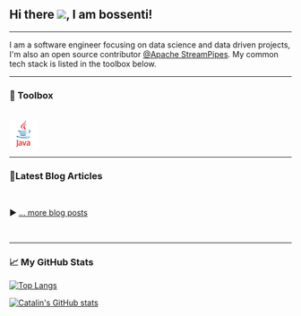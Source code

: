 ## Hi there <img src="https://raw.githubusercontent.com/MartinHeinz/MartinHeinz/master/wave.gif" width="30px">, I am bossenti!

---

I am a software engineer focusing on data science and data driven projects, I'm also an open source contributor [@Apache StreamPipes](https://streampipes.apache.org/). My common tech stack is listed in the toolbox below.

---

### 🧰 Toolbox

<br>

<img src="https://github.com/devicons/devicon/blob/master/icons/java/java-original-wordmark.svg" alt="Java logo" width="50">

<br>

---

###  📑Latest Blog Articles

<br>

<!-- BLOG-POST-LIST:START -->

<!-- BLOG-POST-LIST:END -->

▶️ [... more blog posts](https://bossenti.hashnode.dev/)

<br>

---

### &#x1f4c8; My GitHub Stats

[![Top Langs](https://github-readme-stats.vercel.app/api/top-langs/?username=bossenti&hide=less,html&theme=radical)](https://github.com/anuraghazra/github-readme-stats)

[![Catalin's GitHub stats](https://github-readme-stats.vercel.app/api?username=bossenti&theme=radical)](https://github.com/anuraghazra/github-readme-stats)
<!--
**bossenti/bossenti** is a ✨ _special_ ✨ repository because its `README.md` (this file) appears on your GitHub profile.

Here are some ideas to get you started:

- 🔭 I’m currently working on ...
- 🌱 I’m currently learning ...
- 👯 I’m looking to collaborate on ...
- 🤔 I’m looking for help with ...
- 💬 Ask me about ...
- 📫 How to reach me: ...
- 😄 Pronouns: ...
- ⚡ Fun fact: ...
-->
